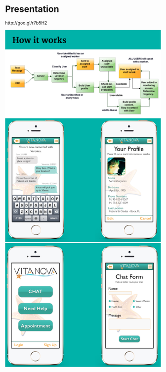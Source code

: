 
# Presentation
http://goo.gl/r7b5H2

![Design Workflow](https://raw.githubusercontent.com/HybridProgrammer/code4good/master/img/HowItWorks.png)
![Mockups](https://raw.githubusercontent.com/HybridProgrammer/code4good/master/img/screenshot1.png)
![Mockups](https://raw.githubusercontent.com/HybridProgrammer/code4good/master/img/screenshot2.png)
